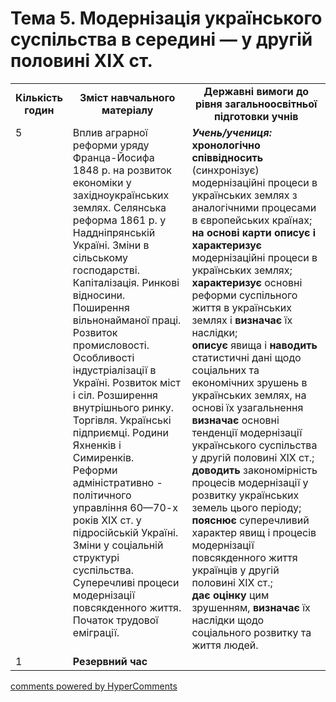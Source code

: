 <div id="hypercomments_widget" class="js-hypercomments-widget invisible"></div>

# Тема 5. Модернізація українського суспільства в середині — у другій половині ХІХ ст.

<table>
  <tr>
    <td width="10%" align="center"><b>Кількість годин</b></td>  
    <td width="40%" align="center"><b>Зміст навчального матеріалу</b></td>
    <td width="50%" align="center"><b>Державні вимоги  до рівня загальноосвітньої підготовки учнів</b></td>
  </tr>
  <tr>
<td width="10%" style="vertical-align:top !important;">5</td>
    <td width="40%" style="vertical-align:top !important;">
Вплив аграрної реформи уряду Франца-Йосифа 1848 р. на розвиток економіки у західноукраїнських землях. Селянська реформа 1861 р. у Наддніпрянській Україні. Зміни в сільському господарстві. Капіталізація. Ринкові відносини.<br>
Поширення вільнонайманої праці. Розвиток промисловості. Особливості індустріалізації в Україні. Розвиток міст і сіл. Розширення внутрішнього ринку. Торгівля. Українські підприємці. Родини Яхненків і Симиренків.<br>
Реформи адміністративно - політичного управління 60—70-х років ХІХ ст. у підросійській Україні. Зміни у соціальній структурі суспільства. Суперечливі процеси модернізації повсякденного життя. Початок трудової еміграції.
</td>
    <td width="50%" style="vertical-align:top !important;">
<i><b>Учень/учениця:</b></i><br>
<b>хронологічно співвідносить</b> (синхронізує) модернізаційні процеси в українських землях з аналогічними процесами в європейських країнах;<br>
<b>на основі карти описує і характеризує</b> модернізаційні процеси в українських землях;<br>
<b>характеризує</b> основні реформи суспільного життя в українських землях і <b>визначає</b> їх наслідки;<br>
<b>описує</b> явища і <b>наводить</b> статистичні дані щодо соціальних та економічних зрушень в українських землях, на основі їх узагальнення <b>визначає</b> основні тенденції модернізації українського суспільства у другій половині ХІХ ст.;<br>
<b>доводить</b> закономірність процесів модернізації у розвитку українських земель цього періоду;<br>
<b>пояснює</b> суперечливий характер явищ і процесів модернізації повсякденного життя українців у другій половині ХІХ ст.;<br>
<b>дає оцінку</b> цим зрушенням, <b>визначає</b> їх наслідки щодо соціального розвитку та життя людей.
</td>
  </tr>
<tr>
<td width="10%" style="vertical-align:top !important;">1</td>
<td colspan="2" style="vertical-align:top !important;"><b>Резервний час</b></td>
</tr>
</table>

<div class="js-hypercomments-container">
<a href="http://hypercomments.com" class="hc-link" title="comments widget">comments powered by HyperComments</a>
</div>